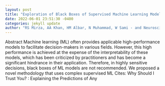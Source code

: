 ```yaml
--- 
layout: post 
title: "Exploration of Black Boxes of Supervised Machine Learning Models: A Demonstration on Development of Predictive Heart Risk Score" 
date: 2022-06-01 23:51:30 -0400 
categories: jekyll update 
author: "RS Mirza, AA Khan, HM Albar, N Muhammad, W Sami - and Neuroscience: CIN, 2022" 
--- 
```

Abstract Machine learning (ML) often provides applicable high-performance models to facilitate decision-makers in various fields. However, this high performance is achieved at the expense of the interpretability of these models, which has been criticized by practitioners and has become a significant hindrance in their application. Therefore, in highly sensitive decisions, black boxes of ML models are not recommended. We proposed a novel methodology that uses complex supervised ML Cites: Why Should I Trust You? : Explaining the Predictions of Any